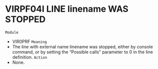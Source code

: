 # VIRPF04I LINE linename WAS STOPPED
`Module`
- VIR0PRF
`Meaning`
- The line with external name linename was stopped, either by console command, or by setting the “Possible calls” parameter to 0 in the line definition.
`Action`
- None.
